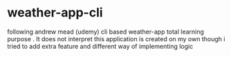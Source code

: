# weather-app-cli
following andrew mead  (udemy) cli based weather-app total learning purpose . It does not interpret this application is created on  my own though i tried to add extra feature and different way of implementing logic
